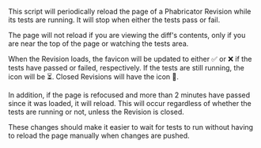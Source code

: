 
This script will periodically reload the page of a Phabricator Revision while its tests are running. It will stop when either the tests pass or fail.

The page will not reload if you are viewing the diff's contents, only if you are near the top of the page or watching the tests area.

When the Revision loads, the favicon will be updated to either ✅ or ❌ if the tests have passed or failed, respectively. If the tests are still running, the icon will be ⏳. Closed Revisions will have the icon 🚢.

In addition, if the page is refocused and more than 2 minutes have passed since it was loaded, it will reload. This will occur regardless of whether the tests are running or not, unless the Revision is closed.

These changes should make it easier to wait for tests to run without having to reload the page manually when changes are pushed.
